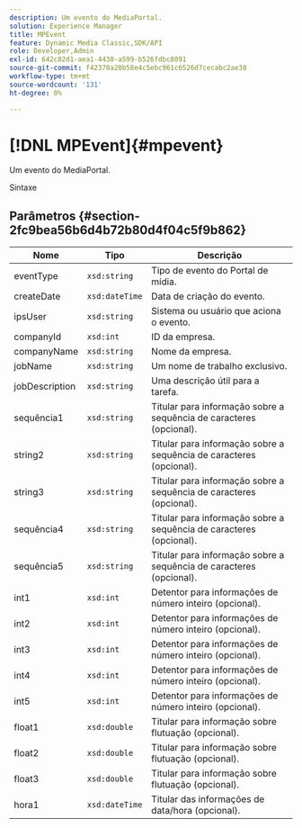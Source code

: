 ```yaml
---
description: Um evento do MediaPortal.
solution: Experience Manager
title: MPEvent
feature: Dynamic Media Classic,SDK/API
role: Developer,Admin
exl-id: 642c82d1-aea1-4430-a599-b526fdbc8091
source-git-commit: f42378a20b58e4c5ebc961c6526d7cecabc2ae38
workflow-type: tm+mt
source-wordcount: '131'
ht-degree: 0%

---
```


# [!DNL MPEvent]{#mpevent}

Um evento do MediaPortal.

Sintaxe

## Parâmetros {#section-2fc9bea56b6d4b72b80d4f04c5f9b862}

| Nome | Tipo | Descrição |
|---|---|---|
| eventType | `xsd:string` | Tipo de evento do Portal de mídia. |
| createDate | `xsd:dateTime` | Data de criação do evento. |
| ipsUser | `xsd:string` | Sistema ou usuário que aciona o evento. |
| companyId | `xsd:int` | ID da empresa. |
| companyName | `xsd:string` | Nome da empresa. |
| jobName | `xsd:string` | Um nome de trabalho exclusivo. |
| jobDescription | `xsd:string` | Uma descrição útil para a tarefa. |
| sequência1 | `xsd:string` | Titular para informação sobre a sequência de caracteres (opcional). |
| string2 | `xsd:string` | Titular para informação sobre a sequência de caracteres (opcional). |
| string3 | `xsd:string` | Titular para informação sobre a sequência de caracteres (opcional). |
| sequência4 | `xsd:string` | Titular para informação sobre a sequência de caracteres (opcional). |
| sequência5 | `xsd:string` | Titular para informação sobre a sequência de caracteres (opcional). |
| int1 | `xsd:int` | Detentor para informações de número inteiro (opcional). |
| int2 | `xsd:int` | Detentor para informações de número inteiro (opcional). |
| int3 | `xsd:int` | Detentor para informações de número inteiro (opcional). |
| int4 | `xsd:int` | Detentor para informações de número inteiro (opcional). |
| int5 | `xsd:int` | Detentor para informações de número inteiro (opcional). |
| float1 | `xsd:double` | Titular para informação sobre flutuação (opcional). |
| float2 | `xsd:double` | Titular para informação sobre flutuação (opcional). |
| float3 | `xsd:double` | Titular para informação sobre flutuação (opcional). |
| hora1 | `xsd:dateTime` | Titular das informações de data/hora (opcional). |
